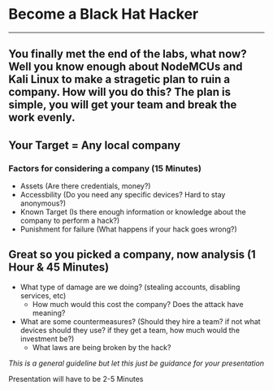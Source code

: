 # **Become a Black Hat Hacker**
---
## You finally met the end of the labs, what now? Well you know enough about NodeMCUs and Kali Linux to make a stragetic plan to ruin a company. How will you do this? The plan is simple, you will get your team and break the work evenly.

## Your Target = Any local company
### Factors for considering a company (15 Minutes)
- Assets (Are there credentials, money?)
- Accessbility (Do you need any specific devices? Hard to stay anonymous?)
- Known Target (Is there enough information or knowledge about the company to perform a hack?)
- Punishment for failure (What happens if your hack goes wrong?)

## Great so you picked a company, now analysis (1 Hour & 45 Minutes)
- What type of damage are we doing? (stealing accounts, disabling services, etc)
  - How much would this cost the company? Does the attack have meaning?
- What are some countermeasures? (Should they hire a team? if not what devices should they use? if they get a team, how much would the investment be?)
  - What laws are being broken by the hack?  

*This is a general guideline but let this just be guidance for your presentation*

Presentation will have to be 2-5 Minutes
